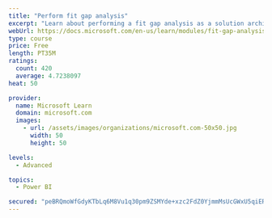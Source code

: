```yaml
---
title: "Perform fit gap analysis"
excerpt: "Learn about performing a fit gap analysis as a solution architect for Dynamics 365 and Microsoft Power Platform."
webUrl: https://docs.microsoft.com/en-us/learn/modules/fit-gap-analysis/
type: course
price: Free
length: PT35M
ratings:
  count: 420
  average: 4.7238097
heat: 50

provider:
  name: Microsoft Learn
  domain: microsoft.com
  images:
    - url: /assets/images/organizations/microsoft.com-50x50.jpg
      width: 50
      height: 50

levels:
  - Advanced

topics:
  - Power BI

secured: "peBRQmoWfGdyKTbLq6M8Vu1q30pm9ZSMYde+xzc2FdZ0YjmmMsUcGWxU5qiERuO3w7Ciqoev5A6d8FYBGdQ6lq67rxNREAkSlI92fbkFuTlVfjwnfxMG4SX/7lAoxMKG+1hqfMv4Sd9D0a1GWNv7HTF4zlxvA3Uwkf9N0Y8Hu1JtOHO8PzA3Ux5/2kjlgmSf/o2kRe00lTuTV8Rth6cueoETg4SJT4+7jYTPNZ6Gn+lbdW71Pq59vbfB2Kck+1IxTL+6TDY7v6fKyNVtDK5uOG2N1Vww0i+mg5rwyShUq6bTlx3lsDFYAC3bbr9JeRebagB4A05UUM4gPAfbGv3xNPD7BHiieaDbljum4dDkFZ/G1RwW7YV6Z5QUUrRpqT9o+NaSr1MulF9d0SFI8+PBnkzZ4HVs/aEjKhORjSa9ln4=;J79/8vgPMSIANkixl5VoDw=="
---
```


